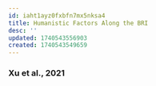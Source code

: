 ```yaml
---
id: iaht1ayz0fxbfn7mx5nksa4
title: Humanistic Factors Along the BRI
desc: ''
updated: 1740543556903
created: 1740543549659
---
```

### Xu et al., 2021